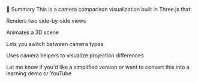 🧠 Summary
This is a camera comparison visualization built in Three.js that:

Renders two side-by-side views

Animates a 3D scene

Lets you switch between camera types

Uses camera helpers to visualize projection differences

Let me know if you'd like a simplified version or want to convert this into a learning demo or YouTube
